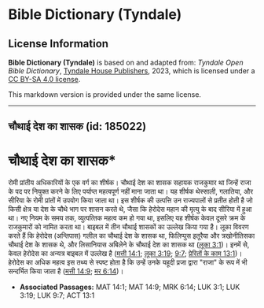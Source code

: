 # Bible Dictionary (Tyndale)

## License Information

**Bible Dictionary (Tyndale)** is based on and adapted from: _Tyndale Open Bible Dictionary_, [Tyndale House Publishers](https://tyndaleopenresources.com/), 2023, which is licensed under a [CC BY-SA 4.0 license](https://creativecommons.org/licenses/by-sa/4.0/legalcode.en).

This markdown version is provided under the same license.



--------------------------------

## चौथाई देश का शासक (id: 185022)

चौथाई देश का शासक\*
===================

रोमी प्रांतीय अधिकारियों के एक वर्ग का शीर्षक। चौथाई देश का शासक सहायक राजकुमार था जिन्हें राजा के पद पर नियुक्त करने के लिए पर्याप्त महत्वपूर्ण नहीं माना जाता था। यह शीर्षक थेस्साली, गलातिया, और सीरिया के रोमी प्रांतों में उपयोग किया जाता था। इस शीर्षक की उत्पत्ति उन राज्यपालों से प्रतीत होती है जो किसी क्षेत्र या देश के चौथे भाग पर शासन करते थे, जैसा कि हेरोदेस महान की मृत्यु के बाद सीरिया में हुआ था। नए नियम के समय तक, व्युत्पत्‍तिक महत्व कम हो गया था, इसलिए यह शीर्षक केवल दूसरे क्रम के राजकुमारों को नामित करता था। बाइबल में तीन चौथाई शासकों का उल्लेख किया गया है। लूका विवरण करते हैं कि हेरोदेस (अन्तिपास) गलील का चौथाई देश के शासक था, फिलिप्पुस इतूरैया और त्रखोनीतिसका चौथाई देश के शासक थे, और लिसानियास अबिलेने के चौथाई देश का शासक था ([लूका 3:1](https://ref.ly/Luke3:1))। इनमें से, केवल हेरोदेस का अन्यत्र बाइबल में उल्लेख है ([मत्ती 14:1](https://ref.ly/Matt14:1); [लूका 3:19](https://ref.ly/Luke3:19); [9:7](https://ref.ly/Luke9:7); [प्रेरितों के काम 13:1](https://ref.ly/Acts13:1))। हेरोदेस का अधिक महत्व इस तथ्य से स्पष्ट होता है कि उन्हें उनके यहूदी प्रजा द्वारा "राजा" के रूप में भी सन्दर्भित किया जाता है ([मत्ती 14:9](https://ref.ly/Matt14:9); [मर 6:14](https://ref.ly/Mark6:14))।

* **Associated Passages:** MAT 14:1; MAT 14:9; MRK 6:14; LUK 3:1; LUK 3:19; LUK 9:7; ACT 13:1

